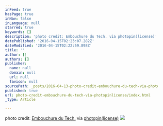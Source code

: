 ```yaml
---
inFeed: true
hasPage: true
inNav: false
inLanguage: null
starred: true
keywords: []
description: 'photo credit: Embouchure du Tech. via photopin(license)'
datePublished: '2016-04-15T02:23:07.282Z'
dateModified: '2016-04-15T02:22:59.898Z'
title: ''
author: []
authors: []
publisher:
  name: null
  domain: null
  url: null
  favicon: null
sourcePath: _posts/2016-04-13-photo-credit-embouchure-du-tech-via-photopinlicense.md
published: true
url: photo-credit-embouchure-du-tech-via-photopinlicense/index.html
_type: Article

---
```

photo credit: [Embouchure du Tech.][0] via [photopin][1][(license)][2]
![](https://the-grid-user-content.s3-us-west-2.amazonaws.com/b45b7dfc-2b4e-4071-86a6-e1d696b5df2e.jpg)

[0]: http://www.flickr.com/photos/25494789@N02/26349423945
[1]: http://photopin.com/
[2]: https://creativecommons.org/licenses/by-nc/2.0/